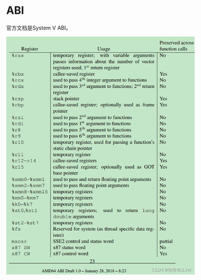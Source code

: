 # ABI

官方文档是System V ABI。

<img title="" src="abi.assets/4dffd44e9fd0809c66fb76a2ce01c6aef460a7a1.png" alt="" width="623">
